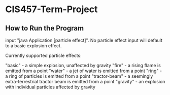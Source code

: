 # CIS457-Term-Project

## How to Run the Program

input "java Application \[particle effect\]". No particle effect input will default to a basic explosion effect. 

Currently supported particle effects: 

"basic" - a simple explosion, unaffected by gravity
"fire" - a rising flame is emitted from a point
"water" - a jet of water is emitted from a point
"ring" - a ring of particles is emitted from a point
"tractor-beam" - a seemingly extra-terrestrial tractor beam is emitted from a point
"gravity" - an explosion with individual particles affected by gravity

